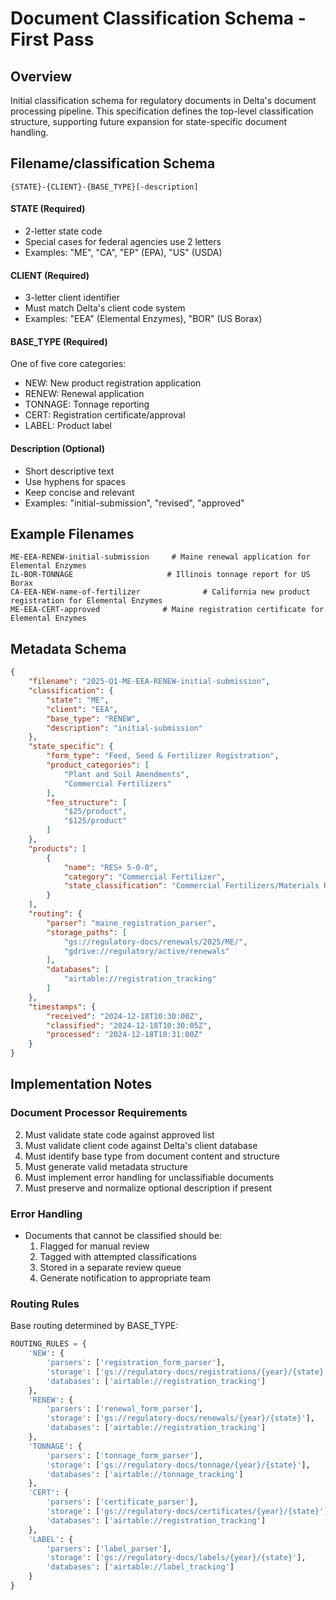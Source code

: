 # Document Classification Schema - First Pass

## Overview
Initial classification schema for regulatory documents in Delta's document processing pipeline. This specification defines the top-level classification structure, supporting future expansion for state-specific document handling.

## Filename/classification Schema
```
{STATE}-{CLIENT}-{BASE_TYPE}[-description]
```


#### STATE (Required)
- 2-letter state code
- Special cases for federal agencies use 2 letters
- Examples: "ME", "CA", "EP" (EPA), "US" (USDA)

#### CLIENT (Required)
- 3-letter client identifier
- Must match Delta's client code system
- Examples: "EEA" (Elemental Enzymes), "BOR" (US Borax)

#### BASE_TYPE (Required)
One of five core categories:
- NEW: New product registration application
- RENEW: Renewal application
- TONNAGE: Tonnage reporting
- CERT: Registration certificate/approval
- LABEL: Product label

#### Description (Optional)
- Short descriptive text
- Use hyphens for spaces
- Keep concise and relevant
- Examples: "initial-submission", "revised", "approved"

## Example Filenames
```
ME-EEA-RENEW-initial-submission     # Maine renewal application for Elemental Enzymes
IL-BOR-TONNAGE                     # Illinois tonnage report for US Borax
CA-EEA-NEW-name-of-fertilizer              # California new product registration for Elemental Enzymes
ME-EEA-CERT-approved              # Maine registration certificate for Elemental Enzymes
```

## Metadata Schema
```json
{
    "filename": "2025-Q1-ME-EEA-RENEW-initial-submission",
    "classification": {
        "state": "ME",
        "client": "EEA",
        "base_type": "RENEW",
        "description": "initial-submission"
    },
    "state_specific": {
        "form_type": "Feed, Seed & Fertilizer Registration",
        "product_categories": [
            "Plant and Soil Amendments",
            "Commercial Fertilizers"
        ],
        "fee_structure": [
            "$25/product",
            "$125/product"
        ]
    },
    "products": [
        {
            "name": "RES+ 5-0-0",
            "category": "Commercial Fertilizer",
            "state_classification": "Commercial Fertilizers/Materials Registration"
        }
    ],
    "routing": {
        "parser": "maine_registration_parser",
        "storage_paths": [
            "gs://regulatory-docs/renewals/2025/ME/",
            "gdrive://regulatory/active/renewals"
        ],
        "databases": [
            "airtable://registration_tracking"
        ]
    },
    "timestamps": {
        "received": "2024-12-18T10:30:00Z",
        "classified": "2024-12-18T10:30:05Z",
        "processed": "2024-12-18T10:31:00Z"
    }
}
```

## Implementation Notes

### Document Processor Requirements
2. Must validate state code against approved list
3. Must validate client code against Delta's client database
4. Must identify base type from document content and structure
5. Must generate valid metadata structure
6. Must implement error handling for unclassifiable documents
7. Must preserve and normalize optional description if present

### Error Handling
- Documents that cannot be classified should be:
  1. Flagged for manual review
  2. Tagged with attempted classifications
  3. Stored in a separate review queue
  4. Generate notification to appropriate team

### Routing Rules
Base routing determined by BASE_TYPE:
```python
ROUTING_RULES = {
    'NEW': {
        'parsers': ['registration_form_parser'],
        'storage': ['gs://regulatory-docs/registrations/{year}/{state}'],
        'databases': ['airtable://registration_tracking']
    },
    'RENEW': {
        'parsers': ['renewal_form_parser'],
        'storage': ['gs://regulatory-docs/renewals/{year}/{state}'],
        'databases': ['airtable://registration_tracking']
    },
    'TONNAGE': {
        'parsers': ['tonnage_form_parser'],
        'storage': ['gs://regulatory-docs/tonnage/{year}/{state}'],
        'databases': ['airtable://tonnage_tracking']
    },
    'CERT': {
        'parsers': ['certificate_parser'],
        'storage': ['gs://regulatory-docs/certificates/{year}/{state}'],
        'databases': ['airtable://registration_tracking']
    },
    'LABEL': {
        'parsers': ['label_parser'],
        'storage': ['gs://regulatory-docs/labels/{year}/{state}'],
        'databases': ['airtable://label_tracking']
    }
}
```
